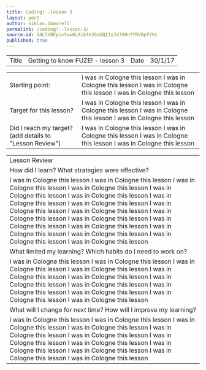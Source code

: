 ```yaml
---
title: Coding! -lesson 3
layout: post
author: niklas.damarell
permalink: /coding!--lesson-3/
source-id: 14Lld8Epivtwu6L8ibfm3SaGQI1zJd7X0nfYRV9pfYVs
published: true
---
```

<table>
  <tr>
    <td>Title</td>
    <td>Getting to know FUZE! - lesson 3</td>
    <td>Date</td>
    <td>30/1/17</td>
  </tr>
</table>


<table>
  <tr>
    <td>Starting point:</td>
    <td>I was in Cologne this lesson I was in Cologne this lesson I was in Cologne this lesson I was in Cologne this lesson </td>
  </tr>
  <tr>
    <td>Target for this lesson?</td>
    <td>I was in Cologne this lesson I was in Cologne this lesson I was in Cologne this lesson I was in Cologne this lesson </td>
  </tr>
  <tr>
    <td>Did I reach my target? 
(add details to "Lesson Review")</td>
    <td>I was in Cologne this lesson I was in Cologne this lesson I was in Cologne this lesson I was in Cologne this lesson </td>
  </tr>
</table>


<table>
  <tr>
    <td>Lesson Review</td>
  </tr>
  <tr>
    <td>How did I learn? What strategies were effective? </td>
  </tr>
  <tr>
    <td>I was in Cologne this lesson I was in Cologne this lesson I was in Cologne this lesson I was in Cologne this lesson I was in Cologne this lesson I was in Cologne this lesson I was in Cologne this lesson I was in Cologne this lesson I was in Cologne this lesson I was in Cologne this lesson I was in Cologne this lesson I was in Cologne this lesson I was in Cologne this lesson I was in Cologne this lesson I was in Cologne this lesson I was in Cologne this lesson I was in Cologne this lesson I was in Cologne this lesson </td>
  </tr>
  <tr>
    <td>What limited my learning? Which habits do I need to work on?</td>
  </tr>
  <tr>
    <td>I was in Cologne this lesson I was in Cologne this lesson I was in Cologne this lesson I was in Cologne this lesson I was in Cologne this lesson I was in Cologne this lesson I was in Cologne this lesson I was in Cologne this lesson I was in Cologne this lesson I was in Cologne this lesson I was in Cologne this lesson I was in Cologne this lesson </td>
  </tr>
  <tr>
    <td>What will I change for next time? How will I improve my learning?</td>
  </tr>
  <tr>
    <td>I was in Cologne this lesson I was in Cologne this lesson I was in Cologne this lesson I was in Cologne this lesson I was in Cologne this lesson I was in Cologne this lesson I was in Cologne this lesson I was in Cologne this lesson I was in Cologne this lesson I was in Cologne this lesson I was in Cologne this lesson I was in Cologne this lesson </td>
  </tr>
</table>


